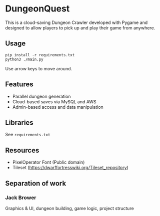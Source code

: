 # DungeonQuest
This is a cloud-saving Dungeon Crawler developed with Pygame and designed to allow players to pick up and play their game from anywhere.

## Usage
```
pip install -r requirements.txt
python3 ./main.py
```
Use arrow keys to move around.

## Features
- Parallel dungeon generation
- Cloud-based saves via MySQL and AWS
- Admin-based access and data manipulation

## Libraries
See `requirements.txt`

## Resources
- PixelOperator Font (Public domain)
- Tileset (https://dwarffortresswiki.org/Tileset_repository)

## Separation of work
### Jack Brower
Graphics & UI, dungeon building, game logic, project structure